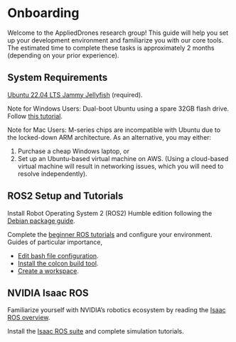# Onboarding
Welcome to the AppliedDrones research group! This guide will help you set up your development environment and familiarize you with our core tools. The estimated time to complete these tasks is approximately 2 months (depending on your prior experience).

## System Requirements
[Ubuntu 22.04 LTS Jammy Jellyfish](https://releases.ubuntu.com/jammy/) (required).

Note for Windows Users: Dual-boot Ubuntu using a spare 32GB flash drive. Follow [this tutorial](https://youtu.be/uqZIp4ay-3s?si=bqlBcCVlpb37reJl).

Note for Mac Users: M-series chips are incompatible with Ubuntu due to the locked-down ARM architecture. As an alternative, you may either:
1. Purchase a cheap Windows laptop, or
2. Set up an Ubuntu-based virtual machine on AWS. (Using a cloud-based virtual machine will result in networking issues, which you will need to resolve independently).

## ROS2 Setup and Tutorials
Install Robot Operating System 2 (ROS2) Humble edition following the [Debian package guide](https://docs.ros.org/en/humble/Installation/Ubuntu-Install-Debs.html).

Complete the [beginner ROS tutorials](https://docs.ros.org/en/humble/Tutorials.html) and configure your environment. Guides of particular importance,
- [Edit bash file configuration](https://docs.ros.org/en/humble/Tutorials/Beginner-CLI-Tools/Configuring-ROS2-Environment.html).
- [Install the colcon build tool](https://docs.ros.org/en/humble/Tutorials/Beginner-Client-Libraries/Colcon-Tutorial.html).
- [Create a workspace](https://docs.ros.org/en/humble/Tutorials/Beginner-Client-Libraries/Creating-A-Workspace/Creating-A-Workspace.html).

## NVIDIA Isaac ROS
Familiarize yourself with NVIDIA’s robotics ecosystem by reading the [Isaac ROS overview](https://developer.nvidia.com/isaac/ros).

Install the [Isaac ROS suite](https://nvidia-isaac-ros.github.io/getting_started/) and complete simulation tutorials.
